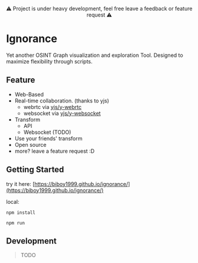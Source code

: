 <p align=center>
⚠ Project is under heavy development, feel free leave a feedback or feature request ⚠
</p>

# Ignorance

Yet another OSINT Graph visualization and exploration Tool.
Designed to maximize flexibility through scripts.

## Feature

  - Web-Based
  - Real-time collaboration. (thanks to yjs)
      - webrtc via [yjs/y-webrtc](https://github.com/yjs/y-webrtc)
      - websocket via [yjs/y-websocket](https://github.com/yjs/y-websocket)
  - Transform
      - API
      - Websocket (TODO)
  - Use your friends' transform 
  - Open source
  - more? leave a feature request :D

## Getting Started
try it here: [https://biboy1999.github.io/ignorance/](https://biboy1999.github.io/ignorance/)

local:

```npm install```

```npm run```


## Development

> TODO
